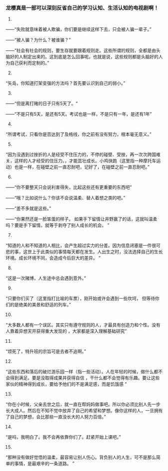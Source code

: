### 龙樱真是一部可以深刻反省自己的学习认知、生活认知的电视剧啊！



1.

——“失败就意味着被人欺骗，你们要是继续这样下去，只会被人骗一辈子。”

——“被人骗？为什么？被谁骗？”

——“社会有社会的规则，要生存就要跟着规则走。这些所谓的规则，全都是由头脑好的人制定出来的。这到底是怎么回事呢。也就是说，这些规则都是头脑好的人为自己获利而定制的。”



2.

“矢岛，你知道打架变强的方法吗？首先要认识到自己的弱小。”



3.

——“但是离打赌的日子只有5天了。“

——“不是只有5天，是还有5天。考试也是一样，不是只有一年，是还有1年”

 

4.

“所谓考试，只看你是否达到了及格线，你之前有没有努力，根本毫无意义。”

 

5.

“因为没遇到过挫折的人是经受不住压力的，不停的碰壁、受挫，再一次次跨国难关，这样的人才经受的住压力。，才能茁壮成长。小鸡快跑（这里指一种摩托车运动）也是一样，在碰壁之前一直忍耐吧，记好了，在碰壁之前一直忍耐吧。”

 

6.

——“你不要整天只会说利害得失，比起这些还有更重要的东西吧”

——“哦？比如说什么？你该不会说温柔、替人着想之类的吧。”

——“差不多就是这些。”

——“你果然还是一脸笨蛋的样子。 如果手下留情让井野赢了的话，这就叫温柔吗？要是手下留情，就等于剥夺了别人成长的机会。 ”

 

7.

“知道的人和不知道的人相比，会产生超过实力的分差。因为信息闭塞是一件很可悲的事，这世上于此类似的事情每天都在发生。人出生之时，没法选择自己的生长环境。成长环境不同，会造成今后巨大的差异。 ”

 

8.

“这是一次赌博，人生途中总会遇到意外。”



9.

“只要你们买了（这里指打比喻的车票），刚开始或许会遇到一些坎坷， 但等待你们的是绝美的美景和舒适的列车。”

 

10.

“大多数人都有一个误区。其实只有遵守规则的人，才最具有创造力和个性。没有人靠着异想天开获得重大发现的 ，大家都是深入理解基础研究”



11.

“烦死了，特升班的宗旨可是去者不追啊。”



12.

“这些东西和落后的破烂游乐园一样（指一些活动）。人在年轻的时候，做什么都不会得到满足。要是没取得成果并获得自信 ，干什么都不会觉得有乐趣。要让这些家伙的精神得到成长，要给予他们的不是满足感，而是饥饿感 ”

 

13.

“你在小时候，父亲去世之后，就一直在帮妈妈做事吧。所以你必须比别人先一步长大成人。然后在不知不觉中放弃了自己的希望和梦想。像你这样的人，一旦拥有了自己的梦想，会比那些一直没长大的人努力百倍。”



14. 

“是吗，我明白了。我不会再依靠你们了。赶紧开始上课吧。”

 

15.

“那种没有做好觉悟的温柔，最容易让别人伤心。背负别人的人生，可不是那么简单的事情，是最艰辛的一条道路。 ”

 